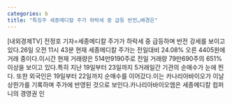 ```yaml
---
categories: b
title: "특징주 세종메디칼 주가 하락세 중 급등 반전…배경은"
---
```

[내외경제TV] 전정호 기자=세종메디칼 주가가 하락세 중 급등하며 반전 강세를 보이고 있다.26일 오전 11시 43분 현재 세종메디칼 주가는 전일대비 24.08% 오른 4405원에 거래 중이다.이시간 현재 거래량은 514만9190주로 전일 거래량 79만690주의 651% 이상을 보이고 있다.특히 지난 19일부터 23일까지 5거래일간 기관의 순매수가 눈에 띈다. 또한 외국인은 19일부터 22일까지 순매수를 이어갔다.이는 카나리아바이오가 이날 상한가를 기록하며 주가에 반영된 것으로 보인다.카나리아바이오엠은 세종메디칼 컴퍼니의 경영권 인